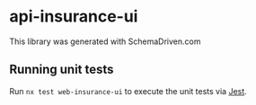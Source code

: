 
# api-insurance-ui

This library was generated with SchemaDriven.com

## Running unit tests

Run `nx test web-insurance-ui` to execute the unit tests via [Jest](https://jestjs.io).

